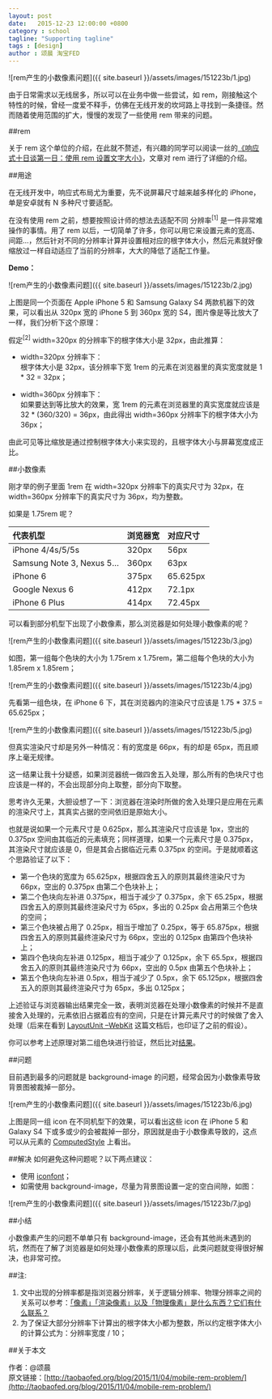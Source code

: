 ```yaml
---
layout: post
date:   2015-12-23 12:00:00 +0800
category : school
tagline: "Supporting tagline"
tags : [design]
author : 颂晨 淘宝FED
---
```






![rem产生的小数像素问题]({{ site.baseurl }}/assets/images/151223b/1.jpg)

由于日常需求以无线居多，所以可以在业务中做一些尝试，如 rem，刚接触这个特性的时候，曾经一度爱不释手，仿佛在无线开发的坎坷路上寻找到一条捷径。然而随着使用范围的扩大，慢慢的发现了一些使用 rem 带来的问题。

##rem

关于 rem 这个单位的介绍，在此就不赘述，有兴趣的同学可以阅读一丝的[《响应式十日谈第一日：使用 rem 设置文字大小》](http://ued.taobao.org/blog/2013/05/rem-font-size/)，文章对 rem 进行了详细的介绍。

##用途

在无线开发中，响应式布局尤为重要，先不说屏幕尺寸越来越多样化的 iPhone，单是安卓就有 N 多种尺寸要适配。

在没有使用 rem 之前，想要按照设计师的想法去适配不同 分辨率<sup>[1]</sup> 是一件非常难操作的事情。用了 rem 以后，一切简单了许多，你可以用它来设置元素的宽高、间距…，然后针对不同的分辨率计算并设置相对应的根字体大小，然后元素就好像缩放过一样自动适应了当前的分辨率，大大的降低了适配工作量。

**Demo：**

![rem产生的小数像素问题]({{ site.baseurl }}/assets/images/151223b/2.jpg)

上图是同一个页面在 Apple iPhone 5 和 Samsung Galaxy S4 两款机器下的效果，可以看出从 320px 宽的 iPhone 5 到 360px 宽的 S4，图片像是等比放大了一样，我们分析下这个原理：

假定<sup>[2]</sup> width=320px 的分辨率下的根字体大小是 32px，由此推算：

- width=320px 分辨率下：  
根字体大小是 32px，该分辨率下宽 1rem 的元素在浏览器里的真实宽度就是 1 * 32 = 32px；

- width=360px 分辨率下：  
如果要达到等比放大的效果，宽 1rem 的元素在浏览器里的真实宽度就应该是 32 * (360/320) = 36px，由此得出 width=360px 分辨率下的根字体大小为 36px；

由此可见等比缩放是通过控制根字体大小来实现的，且根字体大小与屏幕宽度成正比。

##小数像素

刚才举的例子里面 1rem 在 width=320px 分辨率下的真实尺寸为 32px，在 width=360px 分辨率下的真实尺寸为 36px，均为整数。

如果是 1.75rem 呢？

| 代表机型 | 浏览器宽 | 对应尺寸 |
|:-|:-|:-|
| iPhone 4/4s/5/5s | 320px | 56px |
| Samsung Note 3, Nexus 5… | 360px | 63px |
| iPhone 6 | 375px | 65.625px |
| Google Nexus 6 | 412px | 72.1px |
| iPhone 6 Plus | 414px | 72.45px |

可以看到部分机型下出现了小数像素，那么浏览器是如何处理小数像素的呢？

![rem产生的小数像素问题]({{ site.baseurl }}/assets/images/151223b/3.jpg)

如图，第一组每个色块的大小为 1.75rem x 1.75rem，第二组每个色块的大小为 1.85rem x 1.85rem；

![rem产生的小数像素问题]({{ site.baseurl }}/assets/images/151223b/4.jpg)

先看第一组色块，在 iPhone 6 下，其在浏览器内的渲染尺寸应该是 1.75 * 37.5 = 65.625px；

![rem产生的小数像素问题]({{ site.baseurl }}/assets/images/151223b/5.jpg)

但真实渲染尺寸却是另外一种情况：有的宽度是 66px，有的却是 65px，而且顺序上毫无规律。

这一结果让我十分疑惑，如果浏览器统一做四舍五入处理，那么所有的色块尺寸也应该是一样的，不会出现部分向上取整，部分向下取整。

思考许久无果，大胆设想了一下：浏览器在渲染时所做的舍入处理只是应用在元素的渲染尺寸上，其真实占据的空间依旧是原始大小。

也就是说如果一个元素尺寸是 0.625px，那么其渲染尺寸应该是 1px，空出的 0.375px 空间由其临近的元素填充；同样道理，如果一个元素尺寸是 0.375px，其渲染尺寸就应该是 0，但是其会占据临近元素 0.375px 的空间。于是就顺着这个思路验证了以下：

- 第一个色块的宽度为 65.625px，根据四舍五入的原则其最终渲染尺寸为 66px，空出的 0.375px 由第二个色块补上；
- 第二个色块向左补进 0.375px，相当于减少了 0.375px，余下 65.25px，根据四舍五入的原则其最终渲染尺寸为 65px，多出的 0.25px 会占用第三个色块的空间；
- 第三个色块被占用了 0.25px，相当于增加了 0.25px，等于 65.875px，根据四舍五入的原则其最终渲染尺寸为 66px，空出的 0.125px 由第四个色块补上；
- 第四个色块向左补进 0.125px，相当于减少了 0.125px，余下 65.5px，根据四舍五入的原则其最终渲染尺寸为 66px，空出的 0.5px 由第五个色块补上；
- 第五个色块向左补进 0.5px，相当于减少了 0.5px，余下 65.125px，根据四舍五入的原则其最终渲染尺寸为 65px，多出 0.125px；

上述验证与浏览器输出结果完全一致，表明浏览器在处理小数像素的时候并不是直接舍入处理的，元素依旧占据着应有的空间，只是在计算元素尺寸的时候做了舍入处理（后来在看到 [LayoutUnit –WebKit](http://trac.webkit.org/wiki/LayoutUnit) 这篇文档后，也印证了之前的假设）。

你可以参考上述原理对第二组色块进行验证，然后比对[结果](http://gtms04.alicdn.com/tps/i4/TB1_bROKpXXXXcKXXXXI7HiPpXX-688-398.jpg)。

##问题

目前遇到最多的问题就是 background-image 的问题，经常会因为小数像素导致背景图被裁掉一部分。

![rem产生的小数像素问题]({{ site.baseurl }}/assets/images/151223b/6.jpg)

上图是同一组 icon 在不同机型下的效果，可以看出这些 icon 在 iPhone 5 和 Galaxy S4 下或多或少的会被裁掉一部分，原因就是由于小数像素导致的，这点可以从元素的 [ComputedStyle](http://gtms03.alicdn.com/tps/i3/TB1deRSKpXXXXcbXXXX8D4i0VXX-640-620.png) 上看出。

##解决
如何避免这种问题呢？以下两点建议：

- 使用 [iconfont](http://www.iconfont.cn/)；
- 如需使用 background-image，尽量为背景图设置一定的空白间隙，如图：

![rem产生的小数像素问题]({{ site.baseurl }}/assets/images/151223b/7.jpg)

##小结

小数像素产生的问题不单单只有 background-image，还会有其他尚未遇到的坑，然而在了解了浏览器是如何处理小数像素的原理以后，此类问题就变得很好解决，也非常可控。

##注:

1. 文中出现的分辨率都是指浏览器分辨率，关于逻辑分辨率、物理分辨率之间的关系可以参考：[「像素」「渲染像素」以及「物理像素」是什么东西？它们有什么联系？](http://www.zhihu.com/question/27261444/answer/35898885)
2. 为了保证大部分分辨率下计算出的根字体大小都为整数，所以约定根字体大小的计算公式为：分辨率宽度 / 10；
 
##关于本文

作者：@颂晨  
原文链接：[http://taobaofed.org/blog/2015/11/04/mobile-rem-problem/](http://taobaofed.org/blog/2015/11/04/mobile-rem-problem/)